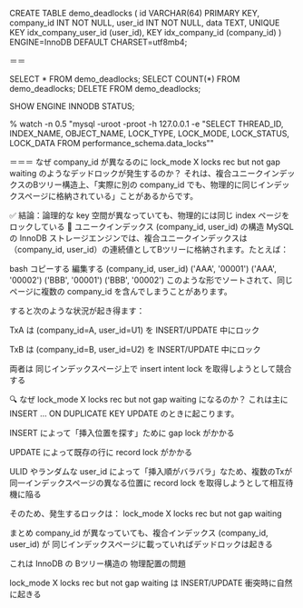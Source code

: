 CREATE TABLE demo_deadlocks (
  id VARCHAR(64) PRIMARY KEY,
  company_id INT NOT NULL,
  user_id INT NOT NULL,
  data TEXT,
  UNIQUE KEY idx_company_user_id (user_id),
  KEY idx_company_id (company_id)
) ENGINE=InnoDB DEFAULT CHARSET=utf8mb4;

＝＝

SELECT * FROM demo_deadlocks;
SELECT COUNT(*) FROM demo_deadlocks;
DELETE FROM demo_deadlocks;

SHOW ENGINE INNODB STATUS;



% watch -n 0.5 "mysql -uroot -proot -h 127.0.0.1 -e \"SELECT THREAD_ID, INDEX_NAME, OBJECT_NAME, LOCK_TYPE, LOCK_MODE, LOCK_STATUS, LOCK_DATA FROM performance_schema.data_locks\""


＝＝＝
なぜ company_id が異なるのに lock_mode X locks rec but not gap waiting のようなデッドロックが発生するのか？
それは、複合ユニークインデックスのBツリー構造上、「実際に別の company_id でも、物理的に同じインデックスページに格納されている」ことがあるからです。

✅ 結論：論理的な key 空間が異なっていても、物理的には同じ index ページをロックしている
🔸 ユニークインデックス (company_id, user_id) の構造
MySQL の InnoDB ストレージエンジンでは、複合ユニークインデックスは （company_id, user_id）の連続値としてBツリーに格納されます。たとえば：

bash
コピーする
編集する
(company_id, user_id)
('AAA', '00001')
('AAA', '00002')
('BBB', '00001')
('BBB', '00002')
このような形でソートされて、同じページに複数の company_id を含んでしまうことがあります。

すると次のような状況が起き得ます：

TxA は (company_id=A, user_id=U1) を INSERT/UPDATE 中にロック

TxB は (company_id=B, user_id=U2) を INSERT/UPDATE 中にロック

両者は 同じインデックスページ上で insert intent lock を取得しようとして競合する

🔍 なぜ lock_mode X locks rec but not gap waiting になるのか？
これは主に INSERT ... ON DUPLICATE KEY UPDATE のときに起こります。

INSERT によって「挿入位置を探す」ために gap lock がかかる

UPDATE によって既存の行に record lock がかかる

ULID やランダムな user_id によって「挿入順がバラバラ」なため、複数のTxが 同一インデックスページの異なる位置に record lock を取得しようとして相互待機に陥る

そのため、発生するロックは：
lock_mode X locks rec but not gap waiting

 まとめ
company_id が異なっていても、複合インデックス (company_id, user_id) が 同じインデックスページに載っていればデッドロックは起きる

これは InnoDB の Bツリー構造の 物理配置の問題

lock_mode X locks rec but not gap waiting は INSERT/UPDATE 衝突時に自然に起きる
